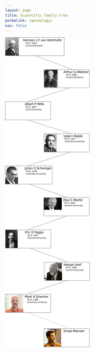 ```yaml
---
layout: page
title: Scientific family tree
permalink: /genealogy/
nav: false
---
```

![Math genealogy family tree](/assets/img/genealogy.png)
